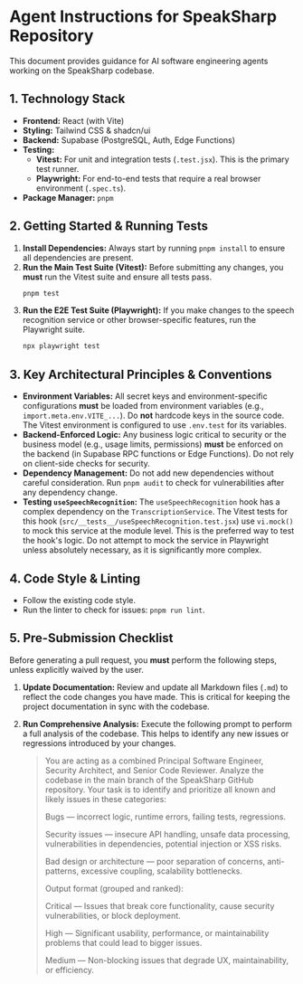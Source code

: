 # Agent Instructions for SpeakSharp Repository

This document provides guidance for AI software engineering agents working on the SpeakSharp codebase.

## 1. Technology Stack

- **Frontend:** React (with Vite)
- **Styling:** Tailwind CSS & shadcn/ui
- **Backend:** Supabase (PostgreSQL, Auth, Edge Functions)
- **Testing:**
    - **Vitest:** For unit and integration tests (`.test.jsx`). This is the primary test runner.
    - **Playwright:** For end-to-end tests that require a real browser environment (`.spec.ts`).
- **Package Manager:** `pnpm`

## 2. Getting Started & Running Tests

1.  **Install Dependencies:** Always start by running `pnpm install` to ensure all dependencies are present.
2.  **Run the Main Test Suite (Vitest):** Before submitting any changes, you **must** run the Vitest suite and ensure all tests pass.
    ```bash
    pnpm test
    ```
3.  **Run the E2E Test Suite (Playwright):** If you make changes to the speech recognition service or other browser-specific features, run the Playwright suite.
    ```bash
    npx playwright test
    ```

## 3. Key Architectural Principles & Conventions

-   **Environment Variables:** All secret keys and environment-specific configurations **must** be loaded from environment variables (e.g., `import.meta.env.VITE_...`). Do **not** hardcode keys in the source code. The Vitest environment is configured to use `.env.test` for its variables.
-   **Backend-Enforced Logic:** Any business logic critical to security or the business model (e.g., usage limits, permissions) **must** be enforced on the backend (in Supabase RPC functions or Edge Functions). Do not rely on client-side checks for security.
-   **Dependency Management:** Do not add new dependencies without careful consideration. Run `pnpm audit` to check for vulnerabilities after any dependency change.
-   **Testing `useSpeechRecognition`:** The `useSpeechRecognition` hook has a complex dependency on the `TranscriptionService`. The Vitest tests for this hook (`src/__tests__/useSpeechRecognition.test.jsx`) use `vi.mock()` to mock this service at the module level. This is the preferred way to test the hook's logic. Do not attempt to mock the service in Playwright unless absolutely necessary, as it is significantly more complex.

## 4. Code Style & Linting

-   Follow the existing code style.
-   Run the linter to check for issues: `pnpm run lint`.

## 5. Pre-Submission Checklist

Before generating a pull request, you **must** perform the following steps, unless explicitly waived by the user.

1.  **Update Documentation:** Review and update all Markdown files (`.md`) to reflect the code changes you have made. This is critical for keeping the project documentation in sync with the codebase.
2.  **Run Comprehensive Analysis:** Execute the following prompt to perform a full analysis of the codebase. This helps to identify any new issues or regressions introduced by your changes.

    > You are acting as a combined Principal Software Engineer, Security Architect, and Senior Code Reviewer. Analyze the codebase in the main branch of the SpeakSharp GitHub repository. Your task is to identify and prioritize all known and likely issues in these categories:
    >
    > Bugs — incorrect logic, runtime errors, failing tests, regressions.
    >
    > Security issues — insecure API handling, unsafe data processing, vulnerabilities in dependencies, potential injection or XSS risks.
    >
    > Bad design or architecture — poor separation of concerns, anti-patterns, excessive coupling, scalability bottlenecks.
    >
    > Output format (grouped and ranked):
    >
    > Critical — Issues that break core functionality, cause security vulnerabilities, or block deployment.
    >
    > High — Significant usability, performance, or maintainability problems that could lead to bigger issues.
    >
    > Medium — Non-blocking issues that degrade UX, maintainability, or efficiency.

